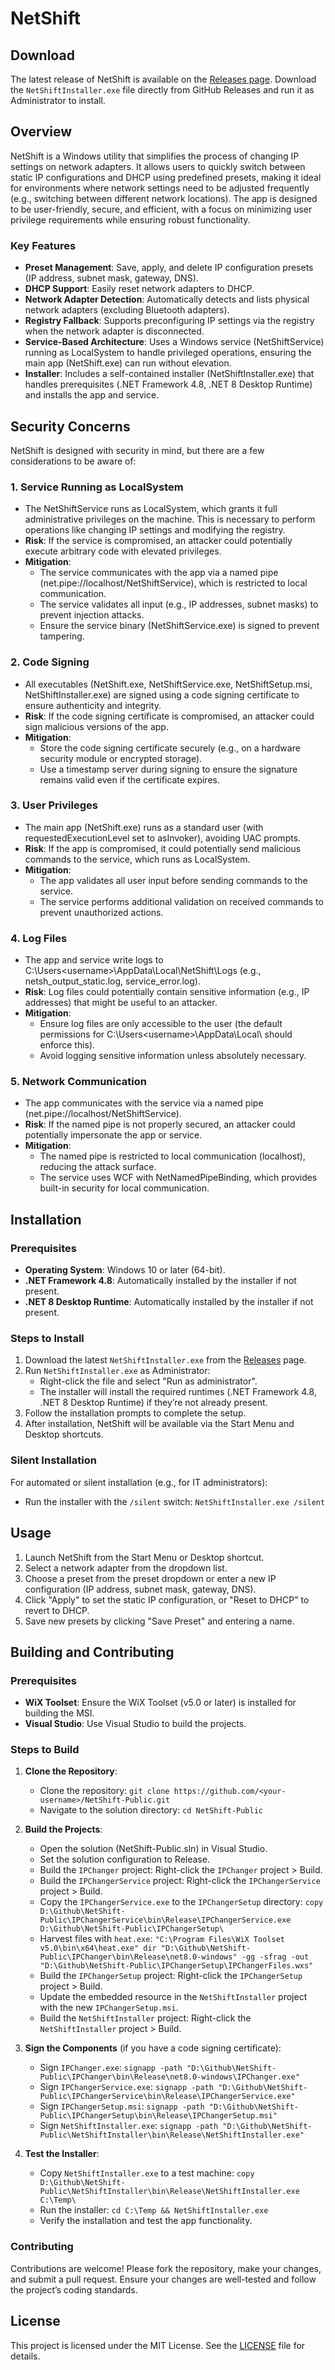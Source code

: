 # NetShift

## Download
The latest release of NetShift is available on the [Releases page](https://github.com/LazerPanth3r/NetShift-Public/releases). Download the `NetShiftInstaller.exe` file directly from GitHub Releases and run it as Administrator to install.

## Overview

NetShift is a Windows utility that simplifies the process of changing IP settings on network adapters. It allows users to quickly switch between static IP configurations and DHCP using predefined presets, making it ideal for environments where network settings need to be adjusted frequently (e.g., switching between different network locations). The app is designed to be user-friendly, secure, and efficient, with a focus on minimizing user privilege requirements while ensuring robust functionality.

### Key Features
- **Preset Management**: Save, apply, and delete IP configuration presets (IP address, subnet mask, gateway, DNS).
- **DHCP Support**: Easily reset network adapters to DHCP.
- **Network Adapter Detection**: Automatically detects and lists physical network adapters (excluding Bluetooth adapters).
- **Registry Fallback**: Supports preconfiguring IP settings via the registry when the network adapter is disconnected.
- **Service-Based Architecture**: Uses a Windows service (NetShiftService) running as LocalSystem to handle privileged operations, ensuring the main app (NetShift.exe) can run without elevation.
- **Installer**: Includes a self-contained installer (NetShiftInstaller.exe) that handles prerequisites (.NET Framework 4.8, .NET 8 Desktop Runtime) and installs the app and service.

## Security Concerns

NetShift is designed with security in mind, but there are a few considerations to be aware of:

### 1. Service Running as LocalSystem
- The NetShiftService runs as LocalSystem, which grants it full administrative privileges on the machine. This is necessary to perform operations like changing IP settings and modifying the registry.
- **Risk**: If the service is compromised, an attacker could potentially execute arbitrary code with elevated privileges.
- **Mitigation**:
  - The service communicates with the app via a named pipe (net.pipe://localhost/NetShiftService), which is restricted to local communication.
  - The service validates all input (e.g., IP addresses, subnet masks) to prevent injection attacks.
  - Ensure the service binary (NetShiftService.exe) is signed to prevent tampering.

### 2. Code Signing
- All executables (NetShift.exe, NetShiftService.exe, NetShiftSetup.msi, NetShiftInstaller.exe) are signed using a code signing certificate to ensure authenticity and integrity.
- **Risk**: If the code signing certificate is compromised, an attacker could sign malicious versions of the app.
- **Mitigation**:
  - Store the code signing certificate securely (e.g., on a hardware security module or encrypted storage).
  - Use a timestamp server during signing to ensure the signature remains valid even if the certificate expires.

### 3. User Privileges
- The main app (NetShift.exe) runs as a standard user (with requestedExecutionLevel set to asInvoker), avoiding UAC prompts.
- **Risk**: If the app is compromised, it could potentially send malicious commands to the service, which runs as LocalSystem.
- **Mitigation**:
  - The app validates all user input before sending commands to the service.
  - The service performs additional validation on received commands to prevent unauthorized actions.

### 4. Log Files
- The app and service write logs to C:\Users\<username>\AppData\Local\NetShift\Logs (e.g., netsh_output_static.log, service_error.log).
- **Risk**: Log files could potentially contain sensitive information (e.g., IP addresses) that might be useful to an attacker.
- **Mitigation**:
  - Ensure log files are only accessible to the user (the default permissions for C:\Users\<username>\AppData\Local\ should enforce this).
  - Avoid logging sensitive information unless absolutely necessary.

### 5. Network Communication
- The app communicates with the service via a named pipe (net.pipe://localhost/NetShiftService).
- **Risk**: If the named pipe is not properly secured, an attacker could potentially impersonate the app or service.
- **Mitigation**:
  - The named pipe is restricted to local communication (localhost), reducing the attack surface.
  - The service uses WCF with NetNamedPipeBinding, which provides built-in security for local communication.

## Installation

### Prerequisites
- **Operating System**: Windows 10 or later (64-bit).
- **.NET Framework 4.8**: Automatically installed by the installer if not present.
- **.NET 8 Desktop Runtime**: Automatically installed by the installer if not present.

### Steps to Install
1. Download the latest `NetShiftInstaller.exe` from the [Releases](https://github.com/<your-username>/NetShift-Public/releases) page.
2. Run `NetShiftInstaller.exe` as Administrator:
   - Right-click the file and select "Run as administrator".
   - The installer will install the required runtimes (.NET Framework 4.8, .NET 8 Desktop Runtime) if they’re not already present.
3. Follow the installation prompts to complete the setup.
4. After installation, NetShift will be available via the Start Menu and Desktop shortcuts.

### Silent Installation
For automated or silent installation (e.g., for IT administrators):
- Run the installer with the `/silent` switch: `NetShiftInstaller.exe /silent`

## Usage
1. Launch NetShift from the Start Menu or Desktop shortcut.
2. Select a network adapter from the dropdown list.
3. Choose a preset from the preset dropdown or enter a new IP configuration (IP address, subnet mask, gateway, DNS).
4. Click "Apply" to set the static IP configuration, or "Reset to DHCP" to revert to DHCP.
5. Save new presets by clicking "Save Preset" and entering a name.

## Building and Contributing

### Prerequisites
- **WiX Toolset**: Ensure the WiX Toolset (v5.0 or later) is installed for building the MSI.
- **Visual Studio**: Use Visual Studio to build the projects.

### Steps to Build
1. **Clone the Repository**:
   - Clone the repository: `git clone https://github.com/<your-username>/NetShift-Public.git`
   - Navigate to the solution directory: `cd NetShift-Public`

2. **Build the Projects**:
   - Open the solution (NetShift-Public.sln) in Visual Studio.
   - Set the solution configuration to Release.
   - Build the `IPChanger` project: Right-click the `IPChanger` project > Build.
   - Build the `IPChangerService` project: Right-click the `IPChangerService` project > Build.
   - Copy the `IPChangerService.exe` to the `IPChangerSetup` directory: `copy D:\Github\NetShift-Public\IPChangerService\bin\Release\IPChangerService.exe D:\Github\NetShift-Public\IPChangerSetup\`
   - Harvest files with `heat.exe`: `"C:\Program Files\WiX Toolset v5.0\bin\x64\heat.exe" dir "D:\Github\NetShift-Public\IPChanger\bin\Release\net8.0-windows" -gg -sfrag -out "D:\Github\NetShift-Public\IPChangerSetup\IPChangerFiles.wxs"`
   - Build the `IPChangerSetup` project: Right-click the `IPChangerSetup` project > Build.
   - Update the embedded resource in the `NetShiftInstaller` project with the new `IPChangerSetup.msi`.
   - Build the `NetShiftInstaller` project: Right-click the `NetShiftInstaller` project > Build.

3. **Sign the Components** (if you have a code signing certificate):
   - Sign `IPChanger.exe`: `signapp -path "D:\Github\NetShift-Public\IPChanger\bin\Release\net8.0-windows\IPChanger.exe"`
   - Sign `IPChangerService.exe`: `signapp -path "D:\Github\NetShift-Public\IPChangerService\bin\Release\IPChangerService.exe"`
   - Sign `IPChangerSetup.msi`: `signapp -path "D:\Github\NetShift-Public\IPChangerSetup\bin\Release\IPChangerSetup.msi"`
   - Sign `NetShiftInstaller.exe`: `signapp -path "D:\Github\NetShift-Public\NetShiftInstaller\bin\Release\NetShiftInstaller.exe"`

4. **Test the Installer**:
   - Copy `NetShiftInstaller.exe` to a test machine: `copy D:\Github\NetShift-Public\NetShiftInstaller\bin\Release\NetShiftInstaller.exe C:\Temp\`
   - Run the installer: `cd C:\Temp && NetShiftInstaller.exe`
   - Verify the installation and test the app functionality.

### Contributing
Contributions are welcome! Please fork the repository, make your changes, and submit a pull request. Ensure your changes are well-tested and follow the project’s coding standards.

## License
This project is licensed under the MIT License. See the [LICENSE](LICENSE) file for details.